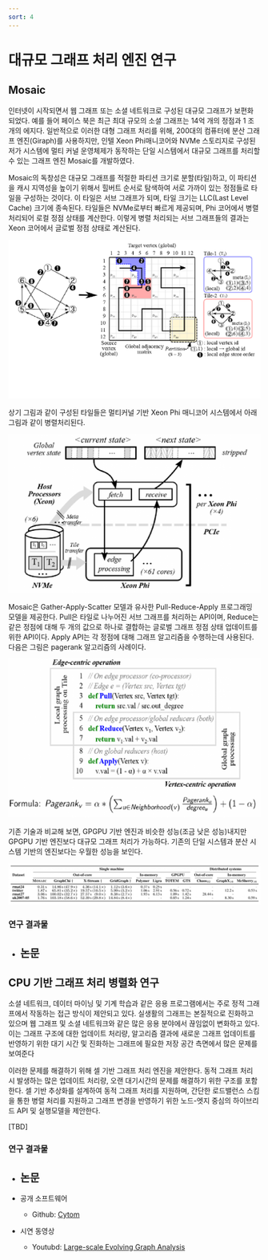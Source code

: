 ```yaml
---
sort: 4
---
```


# 대규모 그래프 처리 엔진 연구

## Mosaic

인터넷이 시작되면서 웹 그래프 또는 소셜 네트워크로 구성된 대규모 그래프가 보편화 되었다. 예를 들어 페이스 북은 최근 최대 규모의 소셜 그래프는 14억 개의 정점과 1 조 개의 에지다. 일반적으로 이러한 대형 그래프 처리를 위해, 200대의 컴퓨터에 분산 그래프 엔진(Giraph)를 사용하지만, 인텔 Xeon Phi매니코어와 NVMe 스토리지로 구성된 저가 시스템에 멀티 커널 운영체제가 동작하는 단일 시스템에서 대규모 그래프를 처리할 수 있는 그래프 엔진 Mosaic를 개발하였다.

Mosaic의 독창성은 대규모 그래프를 적절한 파티션 크기로 분할(타일)하고, 이 파티션을 캐시 지역성을 높이기 위해서 힐버트 순서로 탐색하여 서로 가까이 있는 정점들로 타일을 구성하는 것이다. 이 타일은 서브 그래프가 되며, 타일 크기는 LLC(Last Level Cache) 크기에 종속된다. 타일들은 NVMe로부터 빠르게 제공되며, Phi 코어에서 병렬 처리되어 로컬 정점 상태를 계산한다. 이렇게 병렬 처리되는 서브 그래프들의 결과는 Xeon 코어에서 글로벌 정점 상태로 계산된다.

![Mosaic1](/Data/images/04/04-04-01.png)

상기 그림과 같이 구성된 타일들은 멀티커널 기반 Xeon Phi 매니코어 시스템에서 아래 그림과 같이 병렬처리된다.

![Mosaic2](/Data/images/04/04-04-02.png)  

Mosaic은 Gather-Apply-Scatter 모델과 유사한 Pull-Reduce-Apply 프로그래밍 모델을 제공한다. Pull은 타일로 나누어진 서브 그래프를 처리하는 API이며, Reduce는 같은 정점에 대해 두 개의 값으로 하나로 결합하는 글로벌 그래프 정점 상태 업데이트를 위한 API이다. Apply API는 각 정점에 대해 그래프 알고리즘을 수행하는데 사용된다. 다음은 그림은 pagerank 알고리즘의 사례이다.

![Mosaic3](/Data/images/04/04-04-03.png)

기존 기술과 비교해 보면, GPGPU 기반 엔진과 비슷한 성능(조금 낮은 성능)내지만 GPGPU 기반 엔진보다 대규모 그래프 처리가 가능하다. 기존의 단일 시스템과 분산 시스템 기반의 엔진보다는 우월한 성능을 보인다.

![Mosaic4](/Data/images/04/04-04-04.png)

### 연구 결과물

* 논문
  - 


## CPU 기반 그래프 처리 병렬화 연구

소셜 네트워크, 데이터 마이닝 및 기계 학습과 같은 응용 프로그램에서는 주로 정적 그래프에서 작동하는 접근 방식이 제안되고 있다. 실생활의 그래프는 본질적으로 진화하고 있으며 웹 그래프 및 소셜 네트워크와 같은 많은 응용 분야에서 끊임없이 변화하고 있다. 이는 그래프 구조에 대한 업데이트 처리량, 알고리즘 결과에 새로운 그래프 업데이트를 반영하기 위한 대기 시간 및 진화하는 그래프에 필요한 저장 공간 측면에서 많은 문제를 보여준다


이러한 문제를 해결하기 위해 셀 기반 그래프 처리 엔진을 제안한다. 동적 그래프 처리 시 발생하는 많은 업데이트 처리량, 오랜 대기시간의 문제를 해결하기 위한 구조를 포함한다. 셀 기반 추상화를 설계하여 동적 그래프 처리를 지원하며, 간단한 로드밸런스 스킴을 통한 병렬 처리를 지원하고 그래프 변경을 반영하기 위한 노드-엣지 중심의 하이브리드 API 및 실행모델을 제안한다.

[TBD]

### 연구 결과물

* 논문
  - 

* 공개 소프트웨어
  - Github: [Cytom](https://github.com/oslab-swrc/cytom)

* 시연 동영상
  - Youtubd: [Large-scale Evolving Graph Analysis](https://youtu.be/bzOeXIjYrGY)

